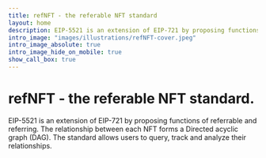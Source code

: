 ```yaml
---
title: refNFT - the referable NFT standard
layout: home
description: EIP-5521 is an extension of EIP-721 by proposing functions of referrable and referring. The relationship between each NFT forms a Directed acyclic graph (DAG). The standard allows users to query, track and analyze their relationships.
intro_image: "images/illustrations/refNFT-cover.jpeg"
intro_image_absolute: true
intro_image_hide_on_mobile: true
show_call_box: true
---
```


# refNFT - the referable NFT standard.

EIP-5521 is an extension of EIP-721 by proposing functions of referrable and referring. The relationship between each NFT forms a Directed acyclic graph (DAG). The standard allows users to query, track and analyze their relationships.
